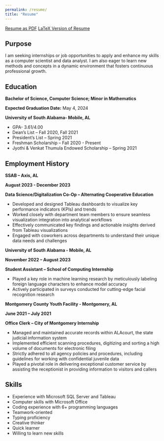 ```yaml
---
permalink: /resume/
title: "Resume"
---
```


[Resume as PDF](https://nanatuffour.github.io/personal-e-portfolio/assets/current-resume.pdf)
[LaTeX Version of Resume](https://nanatuffour.github.io/personal-e-portfolio/assets/images/latex-resume.pdf)

## Purpose
I am seeking internships or job opportunities to apply and enhance my skills as a computer scientist and data analyst. I am also eager to learn new methods and concepts in a dynamic environment that fosters continuous professional growth.

## Education
**Bachelor of Science, Computer Science; Minor in Mathematics**

**Expected Graduation Date:** May 4, 2024

**University of South Alabama- Mobile, AL**
*	GPA- 3.61/4.00
*	Dean’s List – Fall 2020, Fall 2021
*	President’s List – Spring 2021
*	Freshman Scholarship – Fall 2020 - Present
*	Jyothi & Venkat Thumula Endowed Scholarship – Spring 2021

## Employment History
**SSAB – Axis, AL** 

**August 2023 - December 2023**

**Data Science/Digitalization Co-Op – Alternating Cooperative Education**
*	Developed and designed Tableau dashboards to visualize key performance indicators (KPIs) and trends
*	Worked closely with department team members to ensure seamless visualization integration into analytical workflows
*	Effectively communicated key findings and actionable insights derived from Tableau visualizations
*	Engaged with coworkers across departments to understand their unique data needs and challenges

**University of South Alabama - Mobile, AL**

**November 2022 – August 2023**

**Student Assistant – School of Computing Internship**
*	Played a key role in machine learning research by meticulously labeling foreign language characters to enhance model accuracy
*	Actively participated in surveys conducted for cutting-edge facial recognition research


**Montgomery County Youth Facility - Montgomery, AL**

**June 2021 – July 2021**

**Office Clerk – City of Montgomery Internship**
*	Managed and maintained accurate records within ALAcourt, the state judicial information system
*	Implemented efficient scanning procedures, digitizing and sorting a high volume of documents for electronic filing
*	Strictly adhered to all agency policies and procedures, including guidelines for working with confidential juvenile data
*	Played a pivotal role in delivering exceptional customer service by assisting the receptionist in providing information to    visitors and callers


## Skills
*	Experience with Microsoft SQL Server and Tableau
*	Computer skills with Microsoft Office
*	Coding experience with 6+ programming languages
*	Teamwork-oriented
*	Typing proficiency
*	Creative thinker
*	Quick learner
*	Willing to learn new skills
